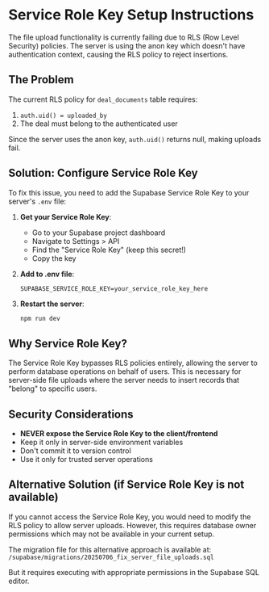 # Service Role Key Setup Instructions

The file upload functionality is currently failing due to RLS (Row Level Security) policies. The server is using the anon key which doesn't have authentication context, causing the RLS policy to reject insertions.

## The Problem

The current RLS policy for `deal_documents` table requires:
1. `auth.uid() = uploaded_by` 
2. The deal must belong to the authenticated user

Since the server uses the anon key, `auth.uid()` returns null, making uploads fail.

## Solution: Configure Service Role Key

To fix this issue, you need to add the Supabase Service Role Key to your server's `.env` file:

1. **Get your Service Role Key**:
   - Go to your Supabase project dashboard
   - Navigate to Settings > API
   - Find the "Service Role Key" (keep this secret!)
   - Copy the key

2. **Add to .env file**:
   ```
   SUPABASE_SERVICE_ROLE_KEY=your_service_role_key_here
   ```

3. **Restart the server**:
   ```bash
   npm run dev
   ```

## Why Service Role Key?

The Service Role Key bypasses RLS policies entirely, allowing the server to perform database operations on behalf of users. This is necessary for server-side file uploads where the server needs to insert records that "belong" to specific users.

## Security Considerations

- **NEVER expose the Service Role Key to the client/frontend**
- Keep it only in server-side environment variables
- Don't commit it to version control
- Use it only for trusted server operations

## Alternative Solution (if Service Role Key is not available)

If you cannot access the Service Role Key, you would need to modify the RLS policy to allow server uploads. However, this requires database owner permissions which may not be available in your current setup.

The migration file for this alternative approach is available at:
`/supabase/migrations/20250706_fix_server_file_uploads.sql`

But it requires executing with appropriate permissions in the Supabase SQL editor.